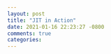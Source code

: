 ```yaml
---
layout: post
title: "JIT in Action"
date: 2021-01-16 22:23:27 -0800
comments: true
categories:
---
```

